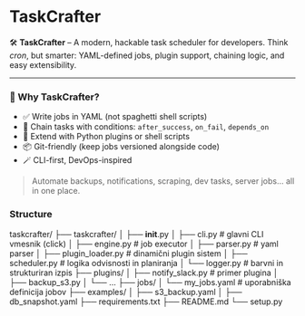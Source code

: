 # TaskCrafter

🛠️ **TaskCrafter** – A modern, hackable task scheduler for developers.
Think *cron*, but smarter: YAML-defined jobs, plugin support, chaining logic, and easy extensibility.

---

### 🚀 Why TaskCrafter?

- ✅ Write jobs in YAML (not spaghetti shell scripts)
- 🔁 Chain tasks with conditions: `after_success`, `on_fail`, `depends_on`
- 🧩 Extend with Python plugins or shell scripts
- 📦 Git-friendly (keep jobs versioned alongside code)
- 🪄 CLI-first, DevOps-inspired

> Automate backups, notifications, scraping, dev tasks, server jobs... all in one place.


### Structure


taskcrafter/
├── taskcrafter/
│   ├── __init__.py
│   ├── cli.py              # glavni CLI vmesnik (click)
│   ├── engine.py           # job executor
│   ├── parser.py           # yaml parser
│   ├── plugin_loader.py    # dinamični plugin sistem
│   ├── scheduler.py        # logika odvisnosti in planiranja
│   └── logger.py           # barvni in strukturiran izpis
├── plugins/
│   ├── notify_slack.py     # primer plugina
│   ├── backup_s3.py
│   └── ...
├── jobs/
│   └── my_jobs.yaml        # uporabniška definicija jobov
├── examples/
│   ├── s3_backup.yaml
│   ├── db_snapshot.yaml
├── requirements.txt
├── README.md
└── setup.py
